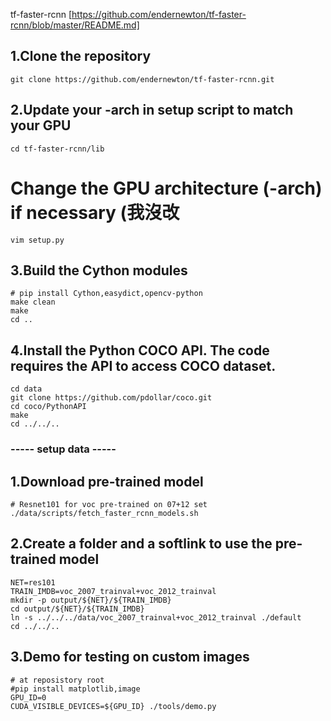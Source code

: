 

tf-faster-rcnn
[https://github.com/endernewton/tf-faster-rcnn/blob/master/README.md]


## 1.Clone the repository
```
git clone https://github.com/endernewton/tf-faster-rcnn.git
```

## 2.Update your -arch in setup script to match your GPU
```
cd tf-faster-rcnn/lib
```

# Change the GPU architecture (-arch) if necessary   (我沒改
```
vim setup.py
```

## 3.Build the Cython modules
```
# pip install Cython,easydict,opencv-python
make clean
make
cd ..
```

## 4.Install the Python COCO API. The code requires the API to access COCO dataset.
```
cd data
git clone https://github.com/pdollar/coco.git
cd coco/PythonAPI
make
cd ../../..
```

### ----- setup data ----- ###
## 1.Download pre-trained model
```
# Resnet101 for voc pre-trained on 07+12 set
./data/scripts/fetch_faster_rcnn_models.sh
```

## 2.Create a folder and a softlink to use the pre-trained model
```
NET=res101
TRAIN_IMDB=voc_2007_trainval+voc_2012_trainval
mkdir -p output/${NET}/${TRAIN_IMDB}
cd output/${NET}/${TRAIN_IMDB}
ln -s ../../../data/voc_2007_trainval+voc_2012_trainval ./default
cd ../../..
```

## 3.Demo for testing on custom images
```
# at reposistory root
#pip install matplotlib,image
GPU_ID=0
CUDA_VISIBLE_DEVICES=${GPU_ID} ./tools/demo.py
```

